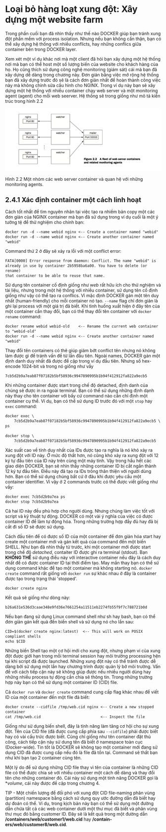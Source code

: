 # Loại bỏ hàng loạt xung đột: Xây dựng một website farm

Trong phần cuối bạn đã nhìn thấy như thế nào DOCKER giúp bạn tránh xung đột phần mềm với process isolation. Nhưng nếu bạn không cẩn thận, bạn có thể xây dựng hệ thống với nhiều conflicts, hay những conflics giữa container bên trong DOCKER layer.

Xem xét một ví dụ khác nơi mà một client đã hỏi bạn xây dựng một hệ thống nơi mà bạn có thể host một số lượng biến của website cho khách hàng của họ. Họ cũng thích sử dụng công nghệ monitoring (giám sát) cái mà bạn đã xây dựng dễ dàng trong chương này. Đơn giản bằng việc mở rộng hệ thống bạn đã xây dựng trước đó sẽ là cách đơn giản nhất để hoàn thành công việc này mà không chỉnh sửa cấu hình cho NGINX. Trong ví dụ này bạn sẽ xây dựng một hệ thống với nhiều container chạy web server và một monitoring agent (agent) cho mỗi web seerver. Hệ thống sẽ trong giống như mô tả kiến trúc trong hình 2.2

![](https://github.com/vuongmao/docker-in-action-vn/blob/master/asset/2.4-image-1.png)

Hình 2.2 Một nhóm các web server container và quan hệ với những monitoring agents.

## 2.4.1 Xác định container một cách linh hoạt

Cách tốt nhất để tìm nguyên nhân tại việc tạo ra nhiềm bản copy một các đơn giản của NGINX container mà bạn đã sử dụng trong ví dụ cuối là một ý tưởng tệ để thử nghiệm cho chính bạn:

```
docker run -d --name webid nginx <-- Create a container named "webid"
docker run -d --name webid nginx <-- Create another container named "webid"
```

Command thứ 2 ở đây sẽ xảy ra lỗi với một conflict error:

```
FATA[0000] Error response from daemon: Conflict. The name "webid" is
already in use by container 2b5958ba6a00. You have to delete (or rename)
that container to be able to reuse that name.
```

Sử dụng tên container cố định giống như _web_ rất hữu ích cho thử nghiệm và tài liệu, nhưng trong một hệ thống với nhiều container, sử dụng tên cố định giống như vậy có thể tạo ra conflics. Vì mặc định DOCKER gán một tên duy nhất (human-friendly) cho mỗi container nó tạo. `--name` flag chỉ đơn giản là ghi lại process với một giá trị đã biết. Khi tình huống xuất hiện ở đây tên của một container cần thay đổi, bạn có thể thay đổi tên container với `docker rename` command:

```
docker rename webid webid-old    <-- Rename the current web container to "webid-old"
docker run -d --name webid nginx <-- Create another container named "webid"
```

Thay đổi tên containers có thê giúp giảm bớt conflict tên nhưng nó không làm được gì để tránh vấn đề từ lần đầu tiên. Ngoài names, DOCKER gán một định danh duy nhất đã được để cập trong ví dụ đầu tiên. Nhưng số hex-encode 1024-bit và trong nó giống như vầy

```
7cb5d2b9a7eab87f07182b5bf58936c9947890995b1b94f412912fa822a9ecb5
```

Khi những container được start trong chế độ detached, định danh của chúng sẽ được in ra ngoài terminal. Bạn có thể sử dụng những định dạnh này thay cho tên container với bấy cứ command nào cần chỉ định một container cụ thể. Ví dụ, bạn có thể sử dụng ID trước đó với một `stop` hay `exec` command:

```
docker exec \
    7cb5d2b9a7eab87f07182b5bf58936c9947890995b1b94f412912fa822a9ecb5 \
ps

docker stop \
    7cb5d2b9a7eab87f07182b5bf58936c9947890995b1b94f412912fa822a9ecb5
```

Xác suất cao về tính duy nhất của IDs được tạo ra nghĩa là nó khó xảy ra xung đột với ID này. Ở mức độ thất hơn, nó cũng khó xảy ra xung đột với 12 ký tự đầu tiên của ID này trên cùng một máy tính. Vậy trong hầu hết các giao diện DOCKER, bạn sẽ nhìn thấy những container ID bị cắt ngắn thành 12 ký tự đầu tiên. Điều này đã tạo ra IDs trông thân thiện với người dùng hơn. Bạn có thể sử dụng chúng bất cứ ở đâu khi được yêu cầu một container identifier. Vì vậy ở 2 commands trước có thể được viết giống như vầy:

```
docker exec 7cb5d2b9a7ea ps
docker stop 7cb5d2b9a7ea
``` 

Cả hai ID này đều phù hơp cho người dùng. Nhưng chúng làm việc tốt với script và kỹ thuật tự động. DOCKER có một vài ý nghĩa của việc có được container ID để làm tự động hóa. Trong những trường hợp đầy đủ hay đã bị cắt đi số ID sẽ được sử dụng. 

Cách đầu tiên để có được số ID của một container để đơn giản hóa start hay create một container mới và gán kết quả của command đến một biến SHELL. Như bạn đã nhìn thấy từ trước, khi một container mới được start trong chế độ _detached_, contaiter ID được ghi ra terminal (stdout). Bạn **KHÔNG THỂ** sử dụng điều này với interactive container nếu đây là cách duy nhất để có được container ID tại thời điểm tạo. May mắn thay bạn có thể sử dụng command khác để tạo một container mà không starting nó. `docker create` command rất giống với `docker run` sự khác nhau ở đây là container được tạo trong trạng thái 'stopped'.

```
docker create nginx
```

Kết quả sẽ giống như dòng này:

```
b26a631e536d3caae348e9fd36e7661254a11511eb2274fb55f9f7c788721b0d
```

Nếu bạn đang sử dụng Linux command shell như sh hay bash, bạn có thể đơn giản gán kết quả đến biến shell và sử dụng nó cho lần sau:

```
CID=$(docker create nginx:latest)  <-- This will work on POSIX compliant shells
echo $CID
```

Những biến Shell tạo một cơ hội mới cho xung đột, nhưng phạm vi của xung đột được giới hạn trong mỗi terminal session hay môi trường processing hện tại khi script đã được launched. Những xung đột này có thể tránh được dễ dàng bởi sử dụng một lần hay chương trình được quản lý bở môi trường. Vấn đề với cách tiếp cận này sẽ không giúp được nếu nhiều người dùng hay những nhiều process tự động cần chia sẽ thông tin. Trong những trường hợp này bạn có thể sử dụng một container ID (CID) file.

Cả `docker run` và `docker create` command cung cấp flag khác nhau để viết ID của một container đến một file đã biết:

```
docker create --cidfile /tmp/web.cid nginx <-- Create a new stopped container
cat /tmp/web.cid                           <-- Inspect the file
```

Giống như sử dụng biến shell, đây là tính năng làm tăng cơ hội cho sự xung đột. Tên của CID file (đã được cung cấp phía sau `--cidfile`) phải được biết hay có vài cấu trức được biết. Cũng chỉ giống như tên container đặt thủ công, cách tiếp cận này sử dung tên đã biết ở namespace toàn cục (Docker-wide). Tin tốt là DOCKER sẽ không tạo một container mới đang sử dụng CID đã được cung cấp nếu đó là file đã tồn tại. Command sẽ thất bạn như khi bạn tạo 2 container cùng tên.

Một lý do để sử dụng những CID file thay vì tên của container là những CID file có thể được chia sẻ với nhiều container một cách dễ dàng và thay đổi tên cho những container đó. Cái này sử dụng một tính năng DOCKER gọi là **volume*, cái này được đề cập trong chương 4.

TIP - Một chiến lượng để đối phó với xung đột CID file-naming phân vùng (partition) namespace bằng cách sử dụng quy ước đường dẫn đã biết hay dự đoán có thể. Ví dụ, trong kịch bản này bạn có thể sử dụng một đường dẫn chứa tất cả các web container dưới một thư mục đã biết và phân vùng thư mục đó bằng customer ID. Đây sẽ là kết quả trong một đường dẫn **/containers/web/customer1/web.cid** hay **/contain- ers/web/customer8/web.cid**.
